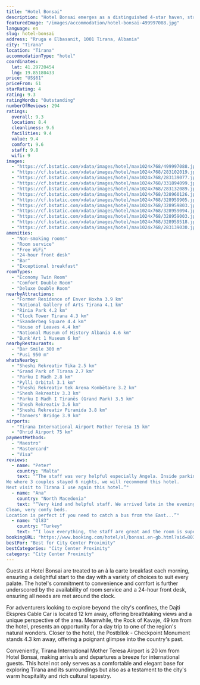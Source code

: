 ```yaml
---
title: "Hotel Bonsai"
description: "Hotel Bonsai emerges as a distinguished 4-star haven, strategically positioned just a short drive from the heart of Tirana."
featuredImage: "/images/accommodation/hotel-bonsai-499997088.jpg"
language: en
slug: hotel-bonsai
address: "Rruga e Elbasanit, 1001 Tirana, Albania"
city: "Tirana"
location: "Tirana"
accommodationType: "hotel"
coordinates:
  lat: 41.29720454
  lng: 19.85180433
price: "US$61"
priceFrom: 61
starRating: 4
rating: 9.3
ratingWords: "Outstanding"
numberOfReviews: 294
ratings:
  overall: 9.3
  location: 8.4
  cleanliness: 9.6
  facilities: 9.4
  value: 9.4
  comfort: 9.6
  staff: 9.8
  wifi: 9
images:
  - "https://cf.bstatic.com/xdata/images/hotel/max1024x768/499997088.jpg?k=4bfc793c9f8a4d8963fd9205465f2c3726cc1e510cf4e2ecebeb88a7f61520dc&o=&hp=1"
  - "https://cf.bstatic.com/xdata/images/hotel/max1024x768/283102019.jpg?k=3bb0a60a37083a5d4a6201f84f6607585e644ab2376f667ae9dc5f74f3398866&o=&hp=1"
  - "https://cf.bstatic.com/xdata/images/hotel/max1024x768/283139077.jpg?k=36a4476a0aa239c101882ef1b32932c98bdfa09b2f18f25d363989d670b70bbc&o=&hp=1"
  - "https://cf.bstatic.com/xdata/images/hotel/max1024x768/331894099.jpg?k=cd250d62d5ef08e2d77e6b91f7929d742f9dbfbe651e92d066ace8d14ade8aa0&o=&hp=1"
  - "https://cf.bstatic.com/xdata/images/hotel/max1024x768/283132089.jpg?k=8280fc4619d757d95779b831ce6e01f4f24210523e08aa9eadef2eec012f3a80&o=&hp=1"
  - "https://cf.bstatic.com/xdata/images/hotel/max1024x768/328960126.jpg?k=a34b07212d26be64305c1a90a04729c420d09de6f844076930424dd5966ac716&o=&hp=1"
  - "https://cf.bstatic.com/xdata/images/hotel/max1024x768/328959905.jpg?k=4438c2652dbbf8a9ff4088b73ed8f63a0f1ebf745a9dfc7fea0020464a4d8746&o=&hp=1"
  - "https://cf.bstatic.com/xdata/images/hotel/max1024x768/328959803.jpg?k=261c130519a816f2c7dc95581163418a9d23dc7cfcc0b0318a3ce8024cec3313&o=&hp=1"
  - "https://cf.bstatic.com/xdata/images/hotel/max1024x768/328959094.jpg?k=b56977a9000458dbd384f19d9b599a5d9db6447365fdf9ed7ade16991fa63fe7&o=&hp=1"
  - "https://cf.bstatic.com/xdata/images/hotel/max1024x768/328959003.jpg?k=44cbfda6e5ef03a99c48bd45cc263dd14422501f4065bc38d9ca64ebec007ef7&o=&hp=1"
  - "https://cf.bstatic.com/xdata/images/hotel/max1024x768/328959518.jpg?k=8072d06c7f52213fecd1c941d1993b77b52f72c8b6db9203794e48103c4d039c&o=&hp=1"
  - "https://cf.bstatic.com/xdata/images/hotel/max1024x768/283139030.jpg?k=3e8d428c9be07f6ac5c94b8f937a82093b7e38e01b7c6bad223dc63956428eef&o=&hp=1"
amenities:
  - "Non-smoking rooms"
  - "Room service"
  - "Free WiFi"
  - "24-hour front desk"
  - "Bar"
  - "Exceptional breakfast"
roomTypes:
  - "Economy Twin Room"
  - "Comfort Double Room"
  - "Deluxe Double Room"
nearbyAttractions:
  - "Former Residence of Enver Hoxha 3.9 km"
  - "National Gallery of Arts Tirana 4.1 km"
  - "Rinia Park 4.2 km"
  - "Clock Tower Tirana 4.3 km"
  - "Skanderbeg Square 4.4 km"
  - "House of Leaves 4.4 km"
  - "National Museum of History Albania 4.6 km"
  - "Bunk'Art 1 Museum 6 km"
nearbyRestaurants:
  - "Bar Smile 300 m"
  - "Pusi 950 m"
whatsNearby:
  - "Sheshi Rekreativ Tika 2.5 km"
  - "Grand Park of Tirana 2.7 km"
  - "Parku I Madh 2.8 km"
  - "Pylli Orbital 3.1 km"
  - "Sheshi Rekreativ tek Arena Kombëtare 3.2 km"
  - "Shesh Rekreativ 3.3 km"
  - "Parku I Madh I Tiranës (Grand Park) 3.5 km"
  - "Shesh Rekreativ 3.6 km"
  - "Sheshi Rekreativ Piramida 3.8 km"
  - "Tanners' Bridge 3.9 km"
airports:
  - "Tirana International Airport Mother Teresa 15 km"
  - "Ohrid Airport 75 km"
paymentMethods:
  - "Maestro"
  - "Mastercard"
  - "Visa"
reviews:
  - name: "Peter"
    country: "Malta"
    text: "“The staff was very helpful especially Angela. Inside parking. Good breakfast.
We where 3 couples stayed 6 nights, we will recommend this hotel.
Next visit to Tirana I use again this hotel.”"
  - name: "Ana"
    country: "North Macedonia"
    text: "“Very kind and helpful staff. We arrived late in the evening, hungry, and they ordered food for us that was brought to the hotel so we didnt have to go out.
Clean, very comfy beds.
Location is perfect if you need to catch a bus from the East...”"
  - name: "Ql83"
    country: "Turkey"
    text: "“I love everything, the staff are great and the room is super clean and comfortable.”"
bookingURL: "https://www.booking.com/hotel/al/bonsai.en-gb.html?aid=8035640"
bestFor: "Best for City Center Proximity"
bestCategories: "City Center Proximity"
category: "City Center Proximity"
---
```


Guests at Hotel Bonsai are treated to an à la carte breakfast each morning, ensuring a delightful start to the day with a variety of choices to suit every palate. The hotel's commitment to convenience and comfort is further underscored by the availability of room service and a 24-hour front desk, ensuring all needs are met around the clock.

For adventurers looking to explore beyond the city's confines, the Dajti Ekspres Cable Car is located 12 km away, offering breathtaking views and a unique perspective of the area. Meanwhile, the Rock of Kavaje, 49 km from the hotel, presents an opportunity for a day trip to one of the region's natural wonders. Closer to the hotel, the Postbllok - Checkpoint Monument stands 4.3 km away, offering a poignant glimpse into the country's past.

Conveniently, Tirana International Mother Teresa Airport is 20 km from Hotel Bonsai, making arrivals and departures a breeze for international guests. This hotel not only serves as a comfortable and elegant base for exploring Tirana and its surroundings but also as a testament to the city's warm hospitality and rich cultural tapestry.